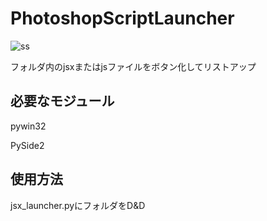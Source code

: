 # PhotoshopScriptLauncher

![ss](https://user-images.githubusercontent.com/78007982/105806045-9614e280-5fe6-11eb-8ec1-369fd1003b90.PNG)

フォルダ内のjsxまたはjsファイルをボタン化してリストアップ

## 必要なモジュール

pywin32

PySide2

## 使用方法

jsx_launcher.pyにフォルダをD&D
